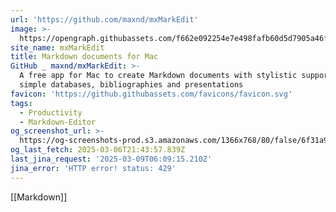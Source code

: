 ```yaml
---
url: 'https://github.com/maxnd/mxMarkEdit'
image: >-
  https://opengraph.githubassets.com/f662e092254e7e498fafb60d5d7905a46f86a48fca1390581995856023a9cfb9/maxnd/mxMarkEdit
site_name: mxMarkEdit
title: Markdown documents for Mac
GitHub _ maxnd/mxMarkEdit: >-
  A free app for Mac to create Markdown documents with stylistic support, tasks,
  simple databases, bibliographies and presentations
favicon: 'https://github.githubassets.com/favicons/favicon.svg'
tags:
  - Productivity
  - Markdown-Editor
og_screenshot_url: >-
  https://og-screenshots-prod.s3.amazonaws.com/1366x768/80/false/6f31a9ab623bee88fd748f43103cc09bc90c95c1c67a45776a3b04685a6ab6e0.jpeg
og_last_fetch: 2025-03-06T21:43:57.839Z
last_jina_request: '2025-03-09T06:09:15.210Z'
jina_error: 'HTTP error! status: 429'
---
```





[[Markdown]]

